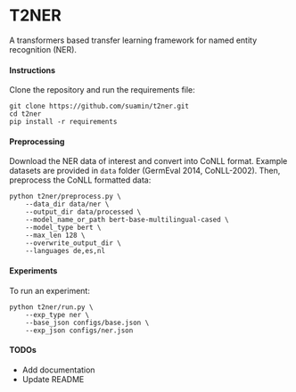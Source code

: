 # T2NER

A transformers based transfer learning framework for named entity recognition (NER).

#### Instructions
Clone the repository and run the requirements file:
```
git clone https://github.com/suamin/t2ner.git
cd t2ner
pip install -r requirements
```

#### Preprocessing
Download the NER data of interest and convert into CoNLL format. Example datasets are provided in `data` folder (GermEval 2014, CoNLL-2002). Then, preprocess the CoNLL formatted data:

```
python t2ner/preprocess.py \
    --data_dir data/ner \
    --output_dir data/processed \
    --model_name_or_path bert-base-multilingual-cased \
    --model_type bert \
    --max_len 128 \
    --overwrite_output_dir \
    --languages de,es,nl
```

#### Experiments
To run an experiment:

```
python t2ner/run.py \
    --exp_type ner \
    --base_json configs/base.json \
    --exp_json configs/ner.json

```

#### TODOs
- Add documentation
- Update README